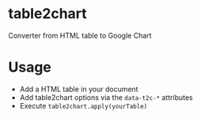 # table2chart
Converter from HTML table to Google Chart

# Usage

  * Add a HTML table in your document
  * Add table2chart options via the `data-t2c-*` attributes
  * Execute `table2chart.apply(yourTable)`